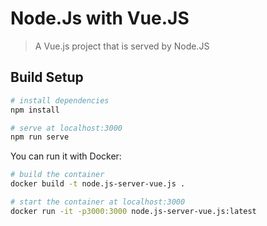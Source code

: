 # Node.Js with Vue.JS

> A Vue.js project that is served by Node.JS

## Build Setup

``` bash
# install dependencies
npm install

# serve at localhost:3000
npm run serve
```

You can run it with Docker:
``` bash
# build the container
docker build -t node.js-server-vue.js .

# start the container at localhost:3000
docker run -it -p3000:3000 node.js-server-vue.js:latest
```